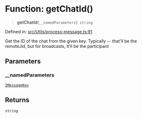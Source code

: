 # Function: getChatId()

> **getChatId**(`__namedParameters`): `string`

Defined in: [src/Utils/process-message.ts:91](https://github.com/WhiskeySockets/Baileys/blob/2fdabb7f387029b680a2c5e056c7022c25b0f110/src/Utils/process-message.ts#L91)

Get the ID of the chat from the given key.
Typically -- that'll be the remoteJid, but for broadcasts, it'll be the participant

## Parameters

### \_\_namedParameters

[`IMessageKey`](../namespaces/proto/interfaces/IMessageKey.md)

## Returns

`string`
